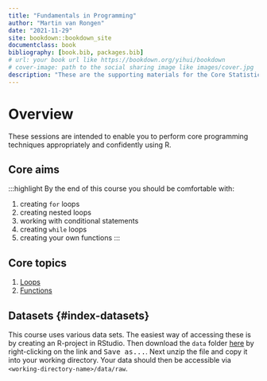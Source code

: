 ```yaml
--- 
title: "Fundamentals in Programming"
author: "Martin van Rongen"
date: "2021-11-29"
site: bookdown::bookdown_site
documentclass: book
bibliography: [book.bib, packages.bib]
# url: your book url like https://bookdown.org/yihui/bookdown
# cover-image: path to the social sharing image like images/cover.jpg
description: "These are the supporting materials for the Core Statistics modules of the PSLS Biostatistics Initiative, Cambridge University." 
---
```




# Overview

These sessions are intended to enable you to perform core programming techniques appropriately and confidently using R.

## Core aims
:::highlight
By the end of this course you should be comfortable with:

1. creating `for` loops
2. creating nested loops
3. working with conditional statements
4. creating `while` loops
5. creating your own functions
:::

## Core topics

1. [Loops](#loops-intro)
2. [Functions](#functions-intro)

## Datasets {#index-datasets}

This course uses various data sets. The easiest way of accessing these is by creating an R-project in RStudio. Then download the `data` folder [here](data.zip) by right-clicking on the link and <kbd>Save as...</kbd>. Next unzip the file and copy it into your working directory. Your data should then be accessible via `<working-directory-name>/data/raw`.

